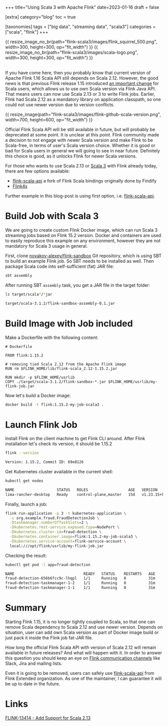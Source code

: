 +++
title="Using Scala 3 with Apache Flink"
date=2023-01-16
draft = false

[extra]
category="blog"
toc = true

[taxonomies]
tags = ["big data", "streaming data", "scala3"]
categories = ["scala", "flink"]
+++
<style>
  .container {    
    justify-content: center;
  }
</style> 
<div class="container">
{{ resize_image_no_br(path="flink-scala3/images/flink_squirrel_500.png", width=300, height=300, op="fit_width") }}
{{ resize_image_no_br(path="flink-scala3/images/scala-logo.png", width=300, height=300, op="fit_width") }}
</div>
<br/>

If you have come here,  then you probably know that current version of Apache Flink 1.16 Scala API still depends 
on Scala 2.12. However, the good news is that previous Flink release 1.15 introduced [an important change](https://flink.apache.org/2022/02/22/scala-free.html)
for Scala users, which allows us to use own Scala version via Flink Java API. That means users can now use Scala 2.13 or 3 to write Flink jobs.
Earlier, Flink had Scala 2.12 as a mandatory library on application classpath, so one could not use newer version due to version conflicts.

{{ resize_image(path="flink-scala3/images/flink-github-scala-version.png", width=700, height=600, op="fit_width") }}

Official Flink Scala API will be still available in future, but will probably be deprecated at some point. It is unclear at this point. 
Flink community made a decision to not engage with newer Scala version and make Flink to be Scala-free, in terms of user's Scala version choice.
Whether it is good or bad for Scala users in general we will going to see in near future. Definitely this choice is good, as it unlocks 
Flink for newer Scala versions.

<!-- more -->



For those who wants to use Scala 2.13 or [Scala 3](https://docs.scala-lang.org/scala3/new-in-scala3.html) with Flink already today, there are few options available: 

- [flink-scala-api](https://github.com/flink-extended/flink-scala-api) a fork of Flink Scala bindings originally done by Findify
- [Flink4s](https://github.com/ariskk/flink4s)

Further example in this blog-post is using first option, i.e. [flink-scala-api](https://github.com/flink-extended/flink-scala-api).

# Build Job with Scala 3

We are going to create custom Flink Docker image, which can run Scala 3 streaming jobs based on Flink 15.2 version.
Docker and containers are used to easily reproduce this example on any environment, however they are not mandatory for Scala 3 usage in general.

First, clone [novakov-alexey/flink-sandbox](https://github.com/novakov-alexey/flink-sandbox) Git repository, which is using SBT to build an example Flink job.
So SBT needs to be installed as well. Then package Scala code into self-sufficient (fat) JAR file:

```bash
sbt assembly
```

After running SBT `assembly` task, you get a JAR file in the target folder:

```bash
ls target/scala*/*jar

target/scala-3.1.2/flink-sandbox-assembly-0.1.jar
```

# Build Image with Job included

Make a Dockerfile with the following content:

```docker
# Dockerfile

FROM flink:1.15.2

# removing tied Scala 2.12 from the Apache Flink image 
RUN rm $FLINK_HOME/lib/flink-scala_2.12-1.15.2.jar

RUN mkdir -p $FLINK_HOME/usrlib
COPY ./target/scala-3.1.2/flink-sandbox-*.jar $FLINK_HOME/usrlib/my-flink-job.jar
```

Now let's build a Docker image:

```bash
docker build -t flink:1.15.2-my-job-scala3 .
```

# Launch Flink Job

Install Flink on the client machine to get Flink CLI around. After Flink installation let's check its version, it should be 1.15.2

```bash
flink --version

Version: 1.15.2, Commit ID: 69e8126
```

Get Kubernetes cluster available in the current shell:

```bash
kubectl get nodes

NAME                   STATUS   ROLES                  AGE   VERSION
lima-rancher-desktop   Ready    control-plane,master   15d   v1.23.15+k3s1
```

Finally, launch a job:

```bash
flink run-application -p 3 -t kubernetes-application \
  -c org.example.fraud.FraudDetectionJob \
  -Dtaskmanager.numberOfTaskSlots=2 \
  -Dkubernetes.rest-service.exposed.type=NodePort \
  -Dkubernetes.cluster-id=fraud-detection \
  -Dkubernetes.container.image=flink:1.15.2-my-job-scala3 \
  -Dkubernetes.service-account=flink-service-account \
  local:///opt/flink/usrlib/my-flink-job.jar
```

Checking the result:

```bash 
kubectl get pod -l app=fraud-detection

NAME                               READY   STATUS    RESTARTS   AGE
fraud-detection-656b6fcc9c-lhqpl   1/1     Running   0          31m
fraud-detection-taskmanager-1-2    1/1     Running   0          31m
fraud-detection-taskmanager-1-1    1/1     Running   0          31m
```

# Summary

Starting Flink 1.15, it is no longer tightly coupled to Scala, so that one can remove Scala dependency to Scala 2.12 and use newer version.
Depends on situation, user can add own Scala version as part of Docker image build or just pack it inside the Flink job fat-JAR file.

How long the official Flink Scala API with version of Scala 2.12 will remain available in future releases? And what will happen with it.
In order to answer this question you should keep an eye on [Flink communication channels](https://flink.apache.org/community.html)
 like Slack, Jira and mailing lists.

 Even it is going to be removed, users can safely use [flink-scala-api](https://github.com/flink-extended/flink-scala-api) from Flink Extended
 organization. As one of the maintainer, I can guarantee it will be up to date in the future.

# Links

[FLINK-13414 - Add Support for Scala 2.13](https://issues.apache.org/jira/browse/FLINK-13414)